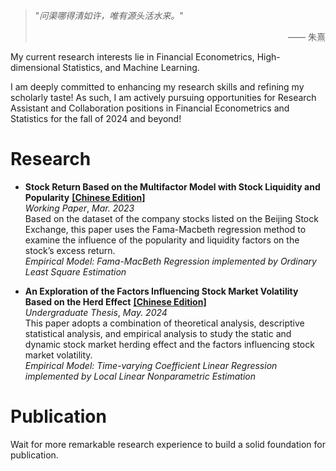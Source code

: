 <div style='display: none'>
---
layout: archive
title: "Research and Publications"
permalink: /publications/
author_profile: true
---
</div>

> "_问渠哪得清如许，唯有源头活水来。_"
> <p align="right">  —— 朱熹 </p>

My current research interests lie in Financial Econometrics, High-dimensional Statistics, and Machine Learning.   

I am deeply committed to enhancing my research skills and refining my scholarly taste! As such, I am actively pursuing opportunities for Research Assistant and Collaboration positions in Financial Econometrics and Statistics for the fall of 2024 and beyond!

Research
======
* **Stock Return Based on the Multifactor Model with Stock Liquidity and Popularity** [**[Chinese Edition]**](../assets/知名度因子及流动性因子对股票收益率影响研究.pdf)  
   _Working Paper_, _Mar. 2023_  
  Based on the dataset of the company stocks listed on the Beijing Stock Exchange, this paper uses the Fama-Macbeth regression method to examine the influence of the popularity and liquidity factors on the stock’s excess return.  
   _Empirical Model: Fama-MacBeth Regression implemented by Ordinary Least Square Estimation_

* **An Exploration of the Factors Influencing Stock Market Volatility Based on the Herd Effect** [**[Chinese Edition]**](../assets/基于羊群效应对股票市场波动性影响因子的探究.pdf)   
  _Undergraduate Thesis_, _May. 2024_  
  This paper adopts a combination of theoretical analysis, descriptive statistical analysis, and empirical analysis to study the static and dynamic stock market herding effect and the factors influencing stock market volatility.  
    _Empirical Model: Time-varying Coefficient Linear Regression implemented by Local Linear Nonparametric Estimation_
  
Publication
======
Wait for more remarkable research experience to build a solid foundation for publication.

